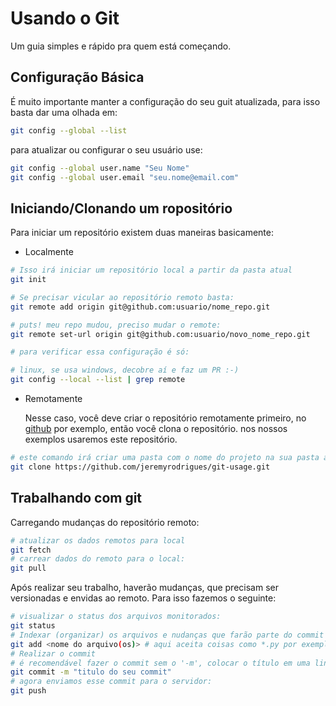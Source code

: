 # Usando o Git
Um guia simples e rápido pra quem está começando.

## Configuração Básica

É muito importante manter a configuração do seu guit atualizada, para isso basta dar uma olhada em:
```bash
git config --global --list
```
para atualizar ou configurar o seu usuário use: 
```bash
git config --global user.name "Seu Nome"
git config --global user.email "seu.nome@email.com"
```

## Iniciando/Clonando um ropositório

Para iniciar um repositório existem duas maneiras basicamente:

 - Localmente

 ```bash
 # Isso irá iniciar um repositório local a partir da pasta atual
 git init

 # Se precisar vicular ao repositório remoto basta:
 git remote add origin git@github.com:usuario/nome_repo.git

 # puts! meu repo mudou, preciso mudar o remote:
 git remote set-url origin git@github.com:usuario/novo_nome_repo.git

 # para verificar essa configuração é só:

 # linux, se usa windows, decobre aí e faz um PR :-)
 git config --local --list | grep remote 
 ```

 - Remotamente

    Nesse caso, você deve criar o repositório remotamente primeiro, no [github](https://github.com/) por exemplo, então você clona o repositório. nos nossos exemplos usaremos este repositório.

```bash
# este comando irá criar uma pasta com o nome do projeto na sua pasta atual, também irá criar um repositório local vinculado ao github 
git clone https://github.com/jeremyrodrigues/git-usage.git
```
## Trabalhando com git

Carregando mudanças do repositório remoto:
```bash
# atualizar os dados remotos para local
git fetch
# carrear dados do remoto para o local:
git pull
```

Após realizar seu trabalho, haverão mudanças, que precisam ser versionadas e envidas ao remoto.
Para isso fazemos o seguinte:

```bash
# visualizar o status dos arquivos monitorados:
git status
# Indexar (organizar) os arquivos e nudanças que farão parte do commit (unidade báseca de versçao, é de fato uma versão)
git add <nome do arquivo(os)> # aqui aceita coisas como *.py por exemplo
# Realizar o commit
# é recomendável fazer o commit sem o '-m', colocar o título em uma linha, pular uma linha e descrever seu commit, de todo modo:
git commit -m "titulo do seu commit"
# agora enviamos esse commit para o servidor:
git push
```



